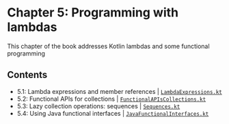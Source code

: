 # Chapter 5: Programming with lambdas
This chapter of the book addresses Kotlin lambdas and some functional programming

## Contents
* 5.1: Lambda expressions and member references | [`LambdaExpressions.kt`](https://github.com/MetalTurtle18/kotlin-learning/blob/main/src/main/kotlin/chapter5/LambdaExpressions.kt)
* 5.2: Functional APIs for collections | [`FunctionalAPIsCollections.kt`](https://github.com/MetalTurtle18/kotlin-learning/blob/main/src/main/kotlin/chapter5/FunctionalAPIsCollections.kt)
* 5.3: Lazy collection operations: sequences
  | [`Sequences.kt`](https://github.com/MetalTurtle18/kotlin-learning/blob/main/src/main/kotlin/chapter5/Sequences.kt)
* 5.4: Using Java functional interfaces
  | [`JavaFunctionalInterfaces.kt`](https://github.com/MetalTurtle18/kotlin-learning/blob/main/src/main/kotlin/chapter5/JavaFunctionalInterfaces.kt)